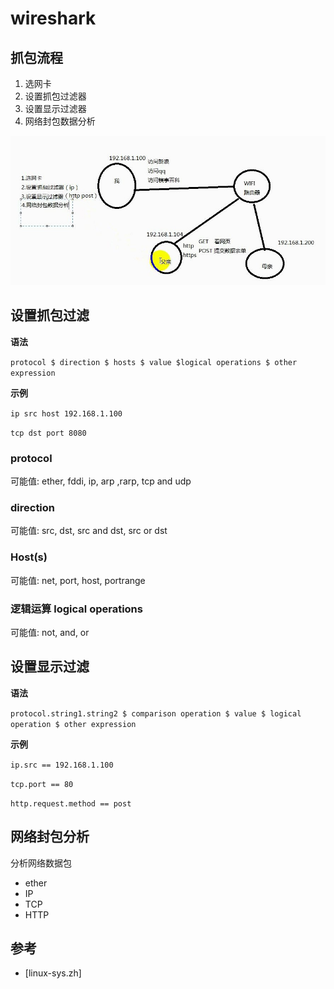 # wireshark

## 抓包流程

1. 选网卡
2. 设置抓包过滤器
3. 设置显示过滤器
4. 网络封包数据分析

![wiresharkstep.jpg](wiresharkstep.jpg)

## 设置抓包过滤

**语法**

`protocol $ direction $ hosts $ value $logical operations $ other expression`

**示例**

`ip src host 192.168.1.100`

`tcp dst port 8080`

### protocol

可能值: ether, fddi, ip, arp ,rarp, tcp and udp

### direction

可能值: src, dst, src and dst, src or dst

### Host(s)

可能值: net, port, host, portrange

### 逻辑运算 logical operations

可能值: not, and, or

## 设置显示过滤

**语法**

`protocol.string1.string2 $ comparison operation $ value $ logical operation $ other expression`

**示例**

`ip.src == 192.168.1.100`

`tcp.port == 80`

`http.request.method == post`

## 网络封包分析

分析网络数据包

- ether
- IP
- TCP
- HTTP


## 参考

- [linux-sys.zh]